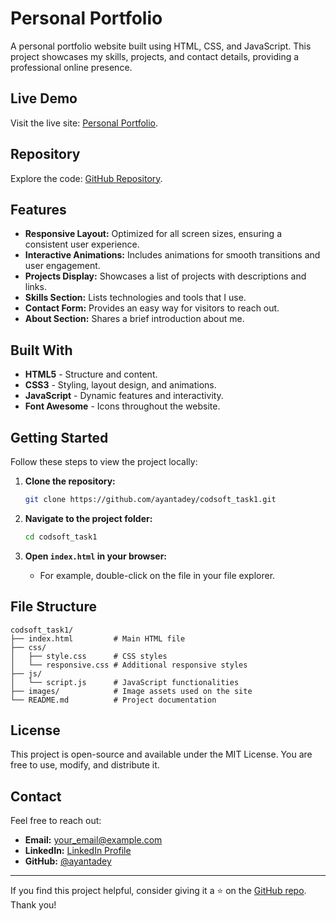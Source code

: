 # Personal Portfolio

A personal portfolio website built using HTML, CSS, and JavaScript. This project showcases my skills, projects, and contact details, providing a professional online presence.

## Live Demo

Visit the live site: [Personal Portfolio](https://ayantadey.github.io/codsoft_task1/).

## Repository

Explore the code: [GitHub Repository](https://github.com/ayantadey/codsoft_task1).

## Features

- **Responsive Layout:** Optimized for all screen sizes, ensuring a consistent user experience.
- **Interactive Animations:** Includes animations for smooth transitions and user engagement.
- **Projects Display:** Showcases a list of projects with descriptions and links.
- **Skills Section:** Lists technologies and tools that I use.
- **Contact Form:** Provides an easy way for visitors to reach out.
- **About Section:** Shares a brief introduction about me.

## Built With

- **HTML5** - Structure and content.
- **CSS3** - Styling, layout design, and animations.
- **JavaScript** - Dynamic features and interactivity.
- **Font Awesome** - Icons throughout the website.

## Getting Started

Follow these steps to view the project locally:

1. **Clone the repository:**
   ```bash
   git clone https://github.com/ayantadey/codsoft_task1.git
   ```

2. **Navigate to the project folder:**
   ```bash
   cd codsoft_task1
   ```

3. **Open `index.html` in your browser:**
   - For example, double-click on the file in your file explorer.

## File Structure

```plaintext
codsoft_task1/
├── index.html         # Main HTML file
├── css/
│   ├── style.css      # CSS styles
│   └── responsive.css # Additional responsive styles
├── js/
│   └── script.js      # JavaScript functionalities
├── images/            # Image assets used on the site
└── README.md          # Project documentation
```

## License

This project is open-source and available under the MIT License. You are free to use, modify, and distribute it.

## Contact

Feel free to reach out:
- **Email:** [your_email@example.com](mailto:ayantadey@gmail.com)
- **LinkedIn:** [LinkedIn Profile](https://www.linkedin.com/in/ayanta-dey-52573132b/)
- **GitHub:** [@ayantadey](https://github.com/ayantadey)

---

If you find this project helpful, consider giving it a ⭐ on the [GitHub repo](https://github.com/ayantadey/codsoft_task1). Thank you!
```

